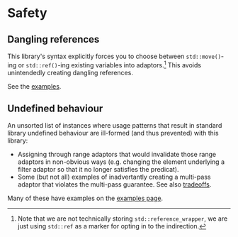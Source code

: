 # Safety

## Dangling references

This library's syntax explicitly forces you to choose between `std::move()`-ing or `std::ref()`-ing existing variables
into adaptors.[^stdref] This avoids unintendedly creating dangling references.

See the [examples](./examples.md#dangling-reference).


[^stdref]: Note that we are not technically storing `std::reference_wrapper`, we are just using `std::ref` as a marker for opting in to the indirection.


## Undefined behaviour

An unsorted list of instances where usage patterns that result in standard library undefined behaviour are ill-formed (and thus prevented) with this library:

* Assigning through range adaptors that would invalidate those range adaptors in non-obvious ways (e.g. changing the element underlying a filter adaptor so that it no longer satisfies the predicat).
* Some (but not all) examples of inadvertantly creating a multi-pass adaptor that violates the multi-pass guarantee. See also [tradeoffs](./tradeoffs.md#stricter-constraints-on-functors).

Many of these have examples on the [examples page](./examples.md#undefined-behaviour).


<!--

TODO

## side-effects

.begin()

.empty()

-->
